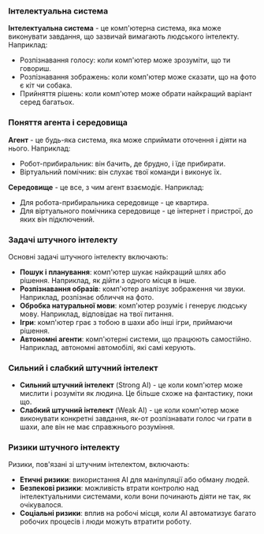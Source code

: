 
### Інтелектуальна система
**Інтелектуальна система** - це комп'ютерна система, яка може виконувати завдання, що зазвичай вимагають людського інтелекту. Наприклад:
- Розпізнавання голосу: коли комп'ютер може зрозуміти, що ти говориш.
- Розпізнавання зображень: коли комп'ютер може сказати, що на фото є кіт чи собака.
- Прийняття рішень: коли комп'ютер може обрати найкращий варіант серед багатьох.

### Поняття агента і середовища
**Агент** - це будь-яка система, яка може сприймати оточення і діяти на нього. Наприклад:
- Робот-прибиральник: він бачить, де брудно, і їде прибирати.
- Віртуальний помічник: він слухає твої команди і виконує їх.

**Середовище** - це все, з чим агент взаємодіє. Наприклад:
- Для робота-прибиральника середовище - це квартира.
- Для віртуального помічника середовище - це інтернет і пристрої, до яких він підключений.

### Задачі штучного інтелекту
Основні задачі штучного інтелекту включають:
- **Пошук і планування**: комп'ютер шукає найкращий шлях або рішення. Наприклад, як дійти з одного місця в інше.
- **Розпізнавання образів**: комп'ютер аналізує зображення чи звуки. Наприклад, розпізнає обличчя на фото.
- **Обробка натуральної мови**: комп'ютер розуміє і генерує людську мову. Наприклад, відповідає на твої питання.
- **Ігри**: комп'ютер грає з тобою в шахи або інші ігри, приймаючи рішення.
- **Автономні агенти**: комп'ютерні системи, що працюють самостійно. Наприклад, автономні автомобілі, які самі керують.

### Сильний і слабкий штучний інтелект
- **Сильний штучний інтелект** (Strong AI) - це коли комп'ютер може мислити і розуміти як людина. Це більше схоже на фантастику, поки що.
- **Слабкий штучний інтелект** (Weak AI) - це коли комп'ютер може виконувати конкретні завдання, як-от розпізнавати голос чи грати в шахи, але він не має справжнього розуміння.

### Ризики штучного інтелекту
Ризики, пов'язані зі штучним інтелектом, включають:
- **Етичні ризики**: використання AI для маніпуляції або обману людей.
- **Безпекові ризики**: можливість втрати контролю над інтелектуальними системами, коли вони починають діяти не так, як очікувалося.
- **Соціальні ризики**: вплив на робочі місця, коли AI автоматизує багато робочих процесів і люди можуть втратити роботу.